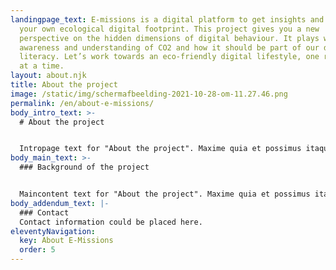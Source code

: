 ```yaml
---
landingpage_text: E-missions is a digital platform to get insights and act on
  your own ecological digital footprint. This project gives you a new
  perspective on the hidden dimensions of digital behaviour. It plays with
  awareness and understanding of CO2 and how it should be part of our digital
  literacy. Let’s work towards an eco-friendly digital lifestyle, one resolution
  at a time.
layout: about.njk
title: About the project
image: /static/img/schermafbeelding-2021-10-28-om-11.27.46.png
permalink: /en/about-e-missions/
body_intro_text: >-
  # About the project


  Intropage text for "About the project". Maxime quia et possimus itaque debitis consequuntur veniam architecto. Porro commodi porro est consequatur architecto. Voluptas blanditiis adipisci in iusto qui. Sed eligendi eum quaerat. Labore est atque illo voluptas eos consequatur.
body_main_text: >-
  ### Background of the project


  Maincontent text for "About the project". Maxime quia et possimus itaque debitis consequuntur veniam architecto. Porro commodi porro est consequatur architecto. Voluptas blanditiis adipisci in iusto qui. Sed eligendi eum quaerat. Labore est atque illo voluptas eos consequatur.
body_addendum_text: |-
  ### Contact
  Contact information could be placed here.
eleventyNavigation:
  key: About E-Missions
  order: 5
---
```

